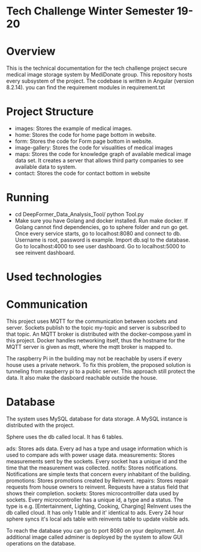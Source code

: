 # Tech Challenge Winter Semester 19-20

# Overview
This is the technical documentation for the tech challenge project secure medical image storage system by MediDonate group. This repository hosts every subsystem of the project. The codebase is written in Angular (version 8.2.14). you can find the requirement modules in requirement.txt

# Project Structure
* images: Stores the example of medical images.
* home: Stores the code for home page bottom in website.
* form: Stores the code for Form page bottom in website.
* image-gallery: Stores the code for visualities of medical images
* maps: Stores the code for knowledge graph of available medical image data set.  It creates a server that allows third party companies to see available data to system.
* contact: Stores the code for contact bottom in website



# Running
*  cd DeepFormer_Data_Analysis_Tool/ python Tool.py
*  Make sure you have Golang and docker installed.
Run make docker. If Golang cannot find dependencies, go to sphere folder and run go get.
Once every service starts, go to localhost:8080 and connect to db. Username is root, password is example. Import db.sql to the database.
Go to localhost:4000 to see user dashboard.
Go to localhost:5000 to see reinvent dashboard.

# Used technologies


#  Communication

This project uses MQTT for the communication between sockets and server. Sockets publish to the topic my-topic and server is subscribed to that topic. An MQTT broker is distributed with the docker-compose.yaml in this project. Docker handles networking itself, thus the hostname for the MQTT server is given as mqtt, where the mqtt broker is mapped to.

The raspberry Pi in the building may not be reachable by users if every house uses a private network. To fix this problem, the proposed solution is tunneling from raspberry pi to a public server. This approach still protect the data. It also make the dasboard reachable outside the house.
#  Database

The system uses MySQL database for data storage. A MySQL instance is distributed with the project.

Sphere uses the db called local. It has 6 tables.

ads: Stores ads data. Every ad has a type and usage information which is used to compare ads with power usage data.
measurements: Stores measurements sent by the sockets. Every socket has a unique id and the time that the measurement was collected.
notifs: Stores notifications. Notifications are simple texts that concern every inhabitant of the building.
promotions: Stores promotions created by ReInvent.
repairs: Stores repair requests from house owners to reinvent. Requests have a status field that shows their completion.
sockets: Stores microcontrolller data used by sockets. Every microcontroller has a unique id, a type and a status. The type is e.g. [Entertainment, Lighting, Cooking, Charging]
ReInvent uses the db called cloud. It has only 1 table and it' identical to ads. Every 24 hour sphere syncs it's local ads table with reinvents table to update visible ads.

To reach the database you can go to port 8080 on your deployment. An additional image called adminer is deployed by the system to allow GUI operations on the database.







